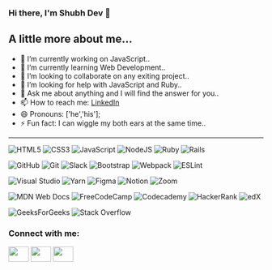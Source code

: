### Hi there, I'm Shubh Dev 👋

<!--
**Shubh-Dev/Shubh-Dev** is a ✨ _special_ ✨ repository because its `README.md` (this file) appears on your GitHub profile.

Here are some ideas to get you started:
-->
## A little more about me...


- 🔭 I’m currently working on JavaScript..
- 🌱 I’m currently learning Web Development..
- 👯 I’m looking to collaborate on any exiting project..
- 🤔 I’m looking for help with JavaScript and Ruby..
- 💬 Ask me about anything and I will find the answer for you..
- 📫 How to reach me: [LinkedIn](https://www.linkedin.com/in/shubhscb/)
- 😄 Pronouns: ['he','his'];
- ⚡ Fun fact: I can wiggle my both ears at the same time..

<hr>

![HTML5](https://img.shields.io/badge/html5-%23E34F26.svg?style=for-the-badge&logo=html5&logoColor=white)
![CSS3](https://img.shields.io/badge/css3-%231572B6.svg?style=for-the-badge&logo=css3&logoColor=white)
![JavaScript](https://img.shields.io/badge/javascript-%23323330.svg?style=for-the-badge&logo=javascript&logoColor=%23F7DF1E)
![NodeJS](https://img.shields.io/badge/node.js-6DA55F?style=for-the-badge&logo=node.js&logoColor=white)
![Ruby](https://img.shields.io/badge/ruby-%23CC342D.svg?style=for-the-badge&logo=ruby&logoColor=white)
![Rails](https://img.shields.io/badge/rails-%23CC0000.svg?style=for-the-badge&logo=ruby-on-rails&logoColor=white)


![GitHub](https://img.shields.io/badge/github-%23121011.svg?style=for-the-badge&logo=github&logoColor=white)
![Git](https://img.shields.io/badge/git-%23F05033.svg?style=for-the-badge&logo=git&logoColor=white)
![Slack](https://img.shields.io/badge/Slack-4A154B?style=for-the-badge&logo=slack&logoColor=white)
![Bootstrap](https://img.shields.io/badge/bootstrap-%23563D7C.svg?style=for-the-badge&logo=bootstrap&logoColor=white)
![Webpack](https://img.shields.io/badge/webpack-%238DD6F9.svg?style=for-the-badge&logo=webpack&logoColor=black)
![ESLint](https://img.shields.io/badge/ESLint-4B3263?style=for-the-badge&logo=eslint&logoColor=white)


![Visual Studio](https://img.shields.io/badge/Visual%20Studio-5C2D91.svg?style=for-the-badge&logo=visual-studio&logoColor=white)
![Yarn](https://img.shields.io/badge/yarn-%232C8EBB.svg?style=for-the-badge&logo=yarn&logoColor=white)
![Figma](https://img.shields.io/badge/figma-%23F24E1E.svg?style=for-the-badge&logo=figma&logoColor=white)
![Notion](https://img.shields.io/badge/Notion-%23000000.svg?style=for-the-badge&logo=notion&logoColor=white)
![Zoom](https://img.shields.io/badge/Zoom-2D8CFF?style=for-the-badge&logo=zoom&logoColor=white)

![MDN Web Docs](https://img.shields.io/badge/MDN_Web_Docs-black?style=for-the-badge&logo=mdnwebdocs&logoColor=white)
![FreeCodeCamp](https://img.shields.io/badge/Freecodecamp-%23123.svg?&style=for-the-badge&logo=freecodecamp&logoColor=green)
![Codecademy](https://img.shields.io/badge/Codecademy-FFF0E5?style=for-the-badge&logo=codecademy&logoColor=1F243A)
![HackerRank](https://img.shields.io/badge/-Hackerrank-2EC866?style=for-the-badge&logo=HackerRank&logoColor=white)
![edX](https://img.shields.io/badge/edX-%2302262B.svg?style=for-the-badge&logo=edX&logoColor=white)

![GeeksForGeeks](https://img.shields.io/badge/GeeksforGeeks-gray?style=for-the-badge&logo=geeksforgeeks&logoColor=35914c)
![Stack Overflow](https://img.shields.io/badge/-Stackoverflow-FE7A16?style=for-the-badge&logo=stack-overflow&logoColor=white)


<h3 align="left">Connect with me:</h3>
<p align="left">

<a href="your link" target="https://www.linkedin.com/in/shubhscb/"><img align="center" src="https://cdn.jsdelivr.net/npm/simple-icons@3.0.1/icons/linkedin.svg" alt="" height="30" width="40" /></a>
<a href="your link" target="https://www.facebook.com/shubh.m.das"><img align="center" src="https://cdn.jsdelivr.net/npm/simple-icons@3.0.1/icons/facebook.svg" alt="" height="30" width="40" /></a>
<a href="your link" target="blank"><img align="center" src="https://cdn.jsdelivr.net/npm/simple-icons@3.0.1/icons/youtube.svg" alt="" height="30" width="40" /></a>
</p> 





